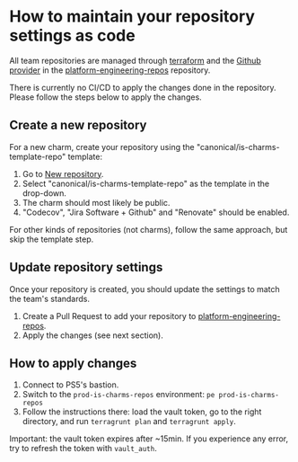 # How to maintain your repository settings as code

All team repositories are managed through [terraform](https://www.terraform.io/)
and the [Github provider](https://registry.terraform.io/providers/integrations/github/latest/docs)
in the [platform-engineering-repos](https://github.com/canonical/platform-engineering-repos/) repository.

There is currently no CI/CD to apply the changes done in the repository. 
Please follow the steps below to apply the changes.

## Create a new repository

For a new charm, create your repository using the "canonical/is-charms-template-repo" template:

1. Go to [New repository](https://github.com/new).
2. Select "canonical/is-charms-template-repo" as the template in the drop-down.
3. The charm should most likely be public.
4. "Codecov", "Jira Software + Github" and "Renovate" should be enabled.

For other kinds of repositories (not charms), follow the same approach, but skip the template step.


## Update repository settings

Once your repository is created, you should update the settings to match the team's standards.

1. Create a Pull Request to add your repository to [platform-engineering-repos](https://github.com/canonical/platform-engineering-repos/tree/main/charm-engineering-teams/platform-engineering/repos).
2. Apply the changes (see next section).


## How to apply changes

1. Connect to PS5's bastion.
2. Switch to the `prod-is-charms-repos` environment: `pe prod-is-charms-repos`
3. Follow the instructions there: load the vault token, go to the right directory, and run `terragrunt plan` and `terragrunt apply`.

Important: the vault token expires after ~15min. If you experience any error, try to refresh the token with `vault_auth`.